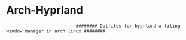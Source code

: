 # Arch-Hyprland
                              ######## Dotfiles for hyprland a tiling window manager in arch linux ########
